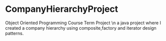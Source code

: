 # CompanyHierarchyProject
Object Oriented Programming Course Term Project \n
a java project where I created a company hierarchy using composite,factory and iterator design patterns.
